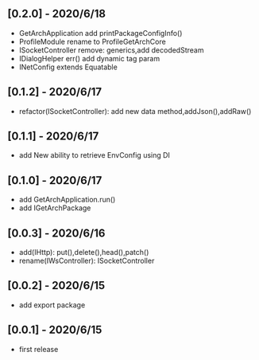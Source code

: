 ## [0.2.0] - 2020/6/18
* GetArchApplication add printPackageConfigInfo()
* ProfileModule rename to ProfileGetArchCore
* ISocketController remove: generics,add decodedStream
* IDialogHelper  err() add dynamic tag param
* INetConfig extends Equatable


## [0.1.2] - 2020/6/17

* refactor(ISocketController): add new data method,addJson(),addRaw()

## [0.1.1] - 2020/6/17

* add New ability to retrieve EnvConfig using DI

## [0.1.0] - 2020/6/17

* add GetArchApplication.run()
* add IGetArchPackage

## [0.0.3] - 2020/6/16

* add(IHttp): put(),delete(),head(),patch()
* rename(IWsController): ISocketController

## [0.0.2] - 2020/6/15

* add export package

## [0.0.1] - 2020/6/15

* first release
